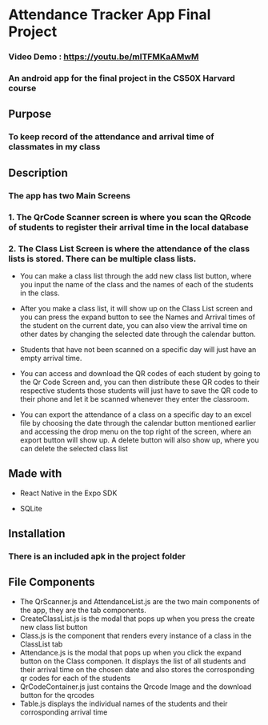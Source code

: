 # Attendance Tracker App Final Project

### Video Demo : https://youtu.be/mlTFMKaAMwM

### An android app for the final project in the CS50X Harvard course

## Purpose

### To keep record of the attendance and arrival time of classmates in my class

## Description

### The app has two Main Screens

### 1. The QrCode Scanner screen is where you scan the QRcode of students to register their arrival time in the local database

### 2. The Class List Screen is where the attendance of the class lists is stored. There can be multiple class lists.

- You can make a class list through the add new class list button, where you input the name of the class and the names of each of the students in the class.

- After you make a class list, it will show up on the Class List screen and you can press the expand button to see the Names and Arrival times of the student on the current date, you can also view the arrival time on other dates by changing the selected date through the calendar button.

- Students that have not been scanned on a specific day will just have an empty arrival time.

- You can access and download the QR codes of each student by going to the Qr Code Screen and, you can then distribute these QR codes to their respective students those students will just have to save the QR code to their phone and let it be scanned whenever they enter the classroom.

- You can export the attendance of a class on a specific day to an excel file by choosing the date through the calendar button mentioned earlier and accessing the drop menu on the top right of the screen, where an export button will show up. A delete button will also show up, where you can delete the selected class list

## Made with

- React Native in the Expo SDK

- SQLite

## Installation

### There is an included apk in the project folder

## File Components

- The QrScanner.js and AttendanceList.js are the two main components of the app, they are the tab components.
- CreateClassList.js is the modal that pops up when you press the create new class list button
- Class.js is the component that renders every instance of a class in the ClassList tab
- Attendance.js is the modal that pops up when you click the expand button on the Class componen. It displays the list of all students and their arrival time on the chosen date and also stores the corrosponding qr codes for each of the students
- QrCodeContainer.js just contains the Qrcode Image and the download button for the qrcodes
- Table.js displays the individual names of the students and their corrosponding arrival time
